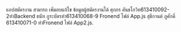 แอปสมัครงาน สามารถ เพิ่มลบแก้ไข ข้อมูลผู้สมัครงานได้ ศุภกร คันธโกวิท613410092-2ทำBackend ธนัท ภูระบัตรทำ613410068-9 Fronend ไฟล์ App.js สุธีกานต์ ภูศักดิ์ 613410071-0 ทำFronend ไฟล์ App2.js.

